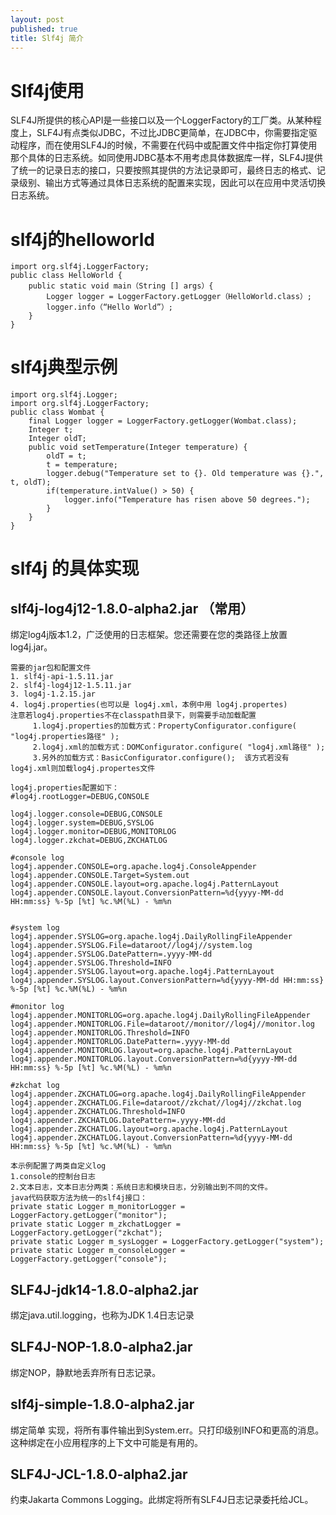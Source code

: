 ```yaml
---
layout: post
published: true
title: Slf4j 简介
---
```

# Slf4j使用

SLF4J所提供的核心API是一些接口以及一个LoggerFactory的工厂类。从某种程度上，SLF4J有点类似JDBC，不过比JDBC更简单，在JDBC中，你需要指定驱动程序，而在使用SLF4J的时候，不需要在代码中或配置文件中指定你打算使用那个具体的日志系统。如同使用JDBC基本不用考虑具体数据库一样，SLF4J提供了统一的记录日志的接口，只要按照其提供的方法记录即可，最终日志的格式、记录级别、输出方式等通过具体日志系统的配置来实现，因此可以在应用中灵活切换日志系统。

# slf4j的helloworld

	import org.slf4j.LoggerFactory;
	public class HelloWorld {
  		public static void main（String [] args）{
    		Logger logger = LoggerFactory.getLogger（HelloWorld.class）;
    		logger.info（“Hello World”）;
  		}
	}

# slf4j典型示例

	import org.slf4j.Logger;
	import org.slf4j.LoggerFactory;
	public class Wombat {
        final Logger logger = LoggerFactory.getLogger(Wombat.class);
   		Integer t;
   		Integer oldT;
   		public void setTemperature(Integer temperature) {
     		oldT = t;        
     		t = temperature;
     		logger.debug("Temperature set to {}. Old temperature was {}.", t, oldT);
     		if(temperature.intValue() > 50) {
       			logger.info("Temperature has risen above 50 degrees.");
     		}
   		}
 	} 


# slf4j 的具体实现

## slf4j-log4j12-1.8.0-alpha2.jar （常用）
绑定log4j版本1.2，广泛使用的日志框架。您还需要在您的类路径上放置log4j.jar。
 	
    需要的jar包和配置文件
    1. slf4j-api-1.5.11.jar
	2. slf4j-log4j12-1.5.11.jar
	3. log4j-1.2.15.jar
	4. log4j.properties(也可以是 log4j.xml，本例中用 log4j.propertes)
    注意若log4j.properties不在classpath目录下，则需要手动加载配置
    	 1.log4j.properties的加载方式：PropertyConfigurator.configure( "log4j.properties路径" );
         2.log4j.xml的加载方式：DOMConfigurator.configure( "log4j.xml路径" );
         3.另外的加载方式：BasicConfigurator.configure();  该方式若没有log4j.xml则加载log4j.propertes文件
         
    log4j.properties配置如下：
    #log4j.rootLogger=DEBUG,CONSOLE

	log4j.logger.console=DEBUG,CONSOLE
    log4j.logger.system=DEBUG,SYSLOG
    log4j.logger.monitor=DEBUG,MONITORLOG
    log4j.logger.zkchat=DEBUG,ZKCHATLOG

    #console log
    log4j.appender.CONSOLE=org.apache.log4j.ConsoleAppender
    log4j.appender.CONSOLE.Target=System.out
    log4j.appender.CONSOLE.layout=org.apache.log4j.PatternLayout
    log4j.appender.CONSOLE.layout.ConversionPattern=%d{yyyy-MM-dd HH:mm:ss} %-5p [%t] %c.%M(%L) - %m%n


    #system log
    log4j.appender.SYSLOG=org.apache.log4j.DailyRollingFileAppender
    log4j.appender.SYSLOG.File=dataroot//log4j//system.log
    log4j.appender.SYSLOG.DatePattern=.yyyy-MM-dd
    log4j.appender.SYSLOG.Threshold=INFO
    log4j.appender.SYSLOG.layout=org.apache.log4j.PatternLayout
    log4j.appender.SYSLOG.layout.ConversionPattern=%d{yyyy-MM-dd HH:mm:ss} %-5p [%t] %c.%M(%L) - %m%n

    #monitor log
    log4j.appender.MONITORLOG=org.apache.log4j.DailyRollingFileAppender
    log4j.appender.MONITORLOG.File=dataroot//monitor//log4j//monitor.log
    log4j.appender.MONITORLOG.Threshold=INFO
    log4j.appender.MONITORLOG.DatePattern=.yyyy-MM-dd
    log4j.appender.MONITORLOG.layout=org.apache.log4j.PatternLayout
    log4j.appender.MONITORLOG.layout.ConversionPattern=%d{yyyy-MM-dd HH:mm:ss} %-5p [%t] %c.%M(%L) - %m%n

    #zkchat log
    log4j.appender.ZKCHATLOG=org.apache.log4j.DailyRollingFileAppender
    log4j.appender.ZKCHATLOG.File=dataroot//zkchat//log4j//zkchat.log
    log4j.appender.ZKCHATLOG.Threshold=INFO
    log4j.appender.ZKCHATLOG.DatePattern=.yyyy-MM-dd
    log4j.appender.ZKCHATLOG.layout=org.apache.log4j.PatternLayout
    log4j.appender.ZKCHATLOG.layout.ConversionPattern=%d{yyyy-MM-dd HH:mm:ss} %-5p [%t] %c.%M(%L) - %m%n
    
    本示例配置了两类自定义log
    1.console的控制台日志
    2.文本日志，文本日志分两类：系统日志和模块日志，分别输出到不同的文件。
    java代码获取方法为统一的slf4j接口：
    private static Logger m_monitorLogger = LoggerFactory.getLogger("monitor");
    private static Logger m_zkchatLogger = LoggerFactory.getLogger("zkchat");
    private static Logger m_sysLogger = LoggerFactory.getLogger("system");
    private static Logger m_consoleLogger = LoggerFactory.getLogger("console");
    
    
## SLF4J-jdk14-1.8.0-alpha2.jar
绑定java.util.logging，也称为JDK 1.4日志记录
    
    
## SLF4J-NOP-1.8.0-alpha2.jar
绑定NOP，静默地丢弃所有日志记录。   
    
    
## slf4j-simple-1.8.0-alpha2.jar
绑定简单 实现，将所有事件输出到System.err。只打印级别INFO和更高的消息。这种绑定在小应用程序的上下文中可能是有用的。 
    
    
## SLF4J-JCL-1.8.0-alpha2.jar
约束Jakarta Commons Logging。此绑定将所有SLF4J日志记录委托给JCL。


